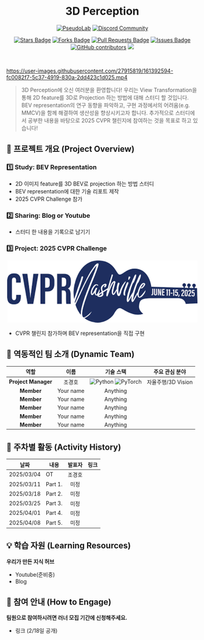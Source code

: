 
<h1 align="center"> 3D Perception </h1>

<div align="center">
<a href="https://pseudo-lab.com"><img src="https://img.shields.io/badge/PseudoLab-S10-3776AB" alt="PseudoLab"/></a>
<a href="https://discord.gg/EPurkHVtp2"><img src="https://img.shields.io/badge/Discord-BF40BF" alt="Discord Community"/></a>
  
<a href="https://github.com/Pseudo-Lab/3D-Perception/stargazers"><img src="https://img.shields.io/github/stars/Pseudo-Lab/3D-Perception?style=social" alt="Stars Badge"/></a>
<a href="https://github.com/Pseudo-Lab/3D-Perception/network/members"><img src="https://img.shields.io/github/forks/Pseudo-Lab/3D-Perception?style=social" alt="Forks Badge"/></a>
<a href="https://github.com/Pseudo-Lab/3D-Perception/pulls"><img src="https://img.shields.io/github/issues-pr/Pseudo-Lab/3D-Perception?color=2b9348" alt="Pull Requests Badge"/></a>
<a href="https://github.com/Pseudo-Lab/3D-Perception/issues"><img src="https://img.shields.io/github/issues/Pseudo-Lab/3D-Perception" alt="Issues Badge"/></a>
<a href="https://github.com/Pseudo-Lab/3D-Perception/graphs/contributors"><img alt="GitHub contributors" src="https://img.shields.io/github/contributors/Pseudo-Lab/3D-Perception?color=2b9348"></a>
<a href="https://hits.seeyoufarm.com"><img src="https://hits.seeyoufarm.com/api/count/incr/badge.svg?url=https%3A%2F%2Fgithub.com%2FPseudo-Lab%2F3D-Perceptiony&count_bg=%2379C83D&title_bg=%23555555&icon=&icon_color=%23E7E7E7&title=hits&edge_flat=false"/></a>
</div>
<br>
<!-- sheilds: https://shields.io/ -->
<!-- hits badge: https://hits.seeyoufarm.com/ -->

https://user-images.githubusercontent.com/27915819/161392594-fc0082f7-5c37-4919-830a-2dd423c1d025.mp4



>3D Perception에 오신 여러분을 환영합니다! 우리는 View Transformation을 통해 2D feature를 3D로 Projection 하는 방법에 대해 스터디 할 것입니다. BEV representation의 연구 동향을 파악하고, 구현 과정에서의 어려움(e.g. MMCV)을 함께 해결하여 생산성을 향상시키고자 합니다. 추가적으로 스터디에서 공부한 내용을 바탕으로 2025 CVPR 챌린지에 참여하는 것을 목표로 하고 있습니다!

## 🌟 프로젝트 개요 (Project Overview)
### 1️⃣ Study: BEV Representation
- 2D 이미지 feature를 3D BEV로 projection 하는 방법 스터디
- BEV representation에 대한 기술 리포트 제작
- 2025 CVPR Challenge 참가
### 2️⃣ Sharing: Blog or Youtube
- 스터디 한 내용을 기록으로 남기기

### 3️⃣ Project: 2025 CVPR Challenge

<div align="center">
<img src="figs/cvpr2025_logo.png" width="500">
</div>

- CVPR 챌린지 참가하며 BEV representation을 직접 구현


## 🤗 역동적인 팀 소개 (Dynamic Team)

<div align="center">

| 역할          | 이름 |  기술 스택                                                                 | 주요 관심 분야                          |
|:---------------:|:------:|:-----------------------------------------------------------------------:|:----------------------------------------:|
| **Project Manager** | 조경호 | ![Python](https://img.shields.io/badge/Python-Expert-3776AB) ![PyTorch](https://img.shields.io/badge/PyTorch-EE4C2C) | 자율주행/3D Vision |
| **Member** | Your name | Anything |  |
| **Member** | Your name | Anything |  |
| **Member** | Your name | Anything |  |
| **Member** | Your name | Anything |  |
| **Member** | Your name | Anything |  |


</div>

## 📅 주차별 활동 (Activity History)

<div align="center">

| 날짜 | 내용 | 발표자 | 링크 |
| :--------: | -------- | :--: | :-----: |
| 2025/03/04 |  OT      | 조경호 | |
| 2025/03/11 |  Part 1. | 미정 | |
| 2025/03/18 |  Part 2. | 미정 | |
| 2025/03/25 |  Part 3. | 미정 | |
| 2025/04/01 |  Part 4. | 미정 | |
| 2025/04/08 |  Part 5. | 미정 | |
</div>

## 💡 학습 자원 (Learning Resources)
**우리가 만든 지식 허브**  
- Youtube(준비중)
- Blog


## 🌱 참여 안내 (How to Engage)
**팀원으로 참여하시려면 러너 모집 기간에 신청해주세요.**  
- 링크 (2/18일 공개)

<!-- **누구나 청강을 통해 모임을 참여하실 수 있습니다.**  
1. 특별한 신청 없이 정기 모임 시간에 맞추어 디스코드 #Room-?? 채널로 입장
2. Magical Week 중 행사에 참가
3. Pseudo Lab 행사에서 만나기 -->
